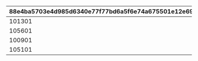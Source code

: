 |88e4ba5703e4d985d6340e77f77bd6a5f6e74a675501e12e69e5460d4ca2cee3|7ebed058866ba7f9820b5ee2211d9ca27924722c1a7b1fdf1a0d5ea970c8af2d|3fa7ab61f17a5dd187199af70ccad835e8d3ebe9beec664ed5dcc3f535f6c14a|345cb2cfed162022b6451f603db8806ce13df437fb8f424300a17230de1f25d3|bcf3fef125aff1d1e985fdfae65561b63da06f7f9f2a46a592fc8bc5f5049986|af716398e4d0bfd37c6068fd78e27b091a1eb22ee080ee21915f7a61c03c551c|ecba81c6583d4ea4d5a8f559d30e75608dd0042ad89e27bd09b3e229ba2d6d8c|d8a73355267173afcfb82bc674ed348d8526951887641748bf8111cb6f9ecb69|8b9d5c2bfd8aa0f41dc201528231d49a9b973ed49396e263831c24e40c6d757c|28c8d3d24771fc51c2f89891ed45a2b1a9c10e429810b0b366f167bd41c5700b|110180223ddc3d003524e4e3c4abc9b0fe935027775f3f95d0f33c6903dc3823|
| --- | --- | --- | --- | --- | --- | --- | --- | --- | --- | --- |
|101301|1|5|20|20|20|20|100201|20|1|20|
|105601|2|0|15|15|15|15|101701|15|2|15|
|100901|3|5|12|12|12|12|101401|12|3|12|
|105101|4|5|10|10|10|10|101001|10|4|10|